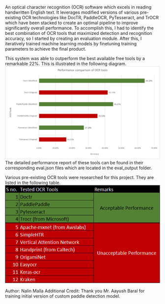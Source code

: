 An optical character recognition (OCR) software which excels in reading handwritten English text. It leverages modified versions of various pre-existing OCR technologies like DocTR, PaddleOCR, PyTesseract, and TrOCR which have been stacked to create an optimal pipeline to improve significantly overall performance. To accomplish this, I had to identify the best combination of OCR tools that maximized detection and recognition accuracy, so I started by creating an evaluation module. After this, I iteratively trained machine learning models by finetuning training parameters to achieve the final product.

This system was able to outperform the best available free tools by a remarkable 22%. This is illustrated in the following diagram.
![Performance comparison of OCR tools](ocr_performance_comparison.png)
The detailed performance report of these tools can be found in their corresponding eval.json files which are located in the eval_output folder.

Various pre-existing OCR tools were researched for this project. They are listed in the following table.
![Tested OCR tools](Tested_OCR_Tools.png) 

Author: Nalin Malla 
Additional Credit: Thank you Mr. Aayush Baral for training initial version of custom paddle detection model.